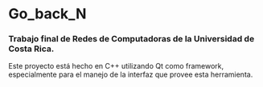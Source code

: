 # Go_back_N
### Trabajo final de Redes de Computadoras de la Universidad de Costa Rica.

Este proyecto está hecho en C++ utilizando Qt como framework, especialmente para el manejo de la interfaz que provee esta herramienta.
